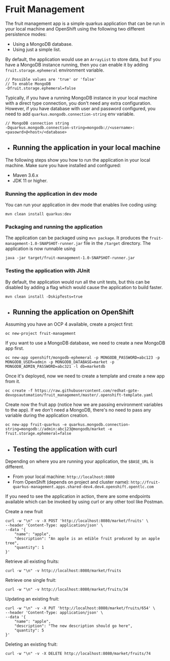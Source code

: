 # Fruit Management
The fruit management app is a simple quarkus application that can be run in your local machine and OpenShift 
using the following two different persistence modes:
- Using a MongoDB database.
- Using just a simple list.

By default, the application would use an `ArrayList` to store data, but if you have a MongoDB instance running, 
then you can enable it by adding `fruit.storage.ephemeral` environment variable.
```
// Possible values are 'true' or 'false'
// To enable MongoDB
-Dfruit.storage.ephemeral=false
```
Typically, if you have a running MongoDB instance in your local machine with a direct type connection, you don't need any extra configuration.
 However, if you have database with user and password configured, you need to add `quarkus.mongodb.connection-string` env variable.
```
// MongoDB connection string
-Dquarkus.mongodb.connection-string=mongodb://<username>:<pasowrd>@<host>/<database>
```

- ## Running the application in your local machine
The following steps show you how to run the application in your local machine. Make sure you have installed and configured:
- Maven 3.6.x 
- JDK 11 or higher.

### Running the application in dev mode
You can run your application in dev mode that enables live coding using:
```
mvn clean install quarkus:dev
```
### Packaging and running the application
The application can be packaged using `mvn package`.
It produces the `fruit-management-1.0-SNAPSHOT-runner.jar` file in the `/target` directory.
The application is now runnable using
``` 
java -jar target/fruit-management-1.0-SNAPSHOT-runner.jar
```
### Testing the application with JUnit
By default, the application would run all the unit tests, but this can be disabled by adding a flag which would cause the
application to build faster.
``` 
mvn clean install -DskipTests=true
```
- ## Running the application on OpenShift
Assuming you have an OCP 4 available, create a project first:
```
oc new-project fruit-management
```
If you want to use a MongoDB database, we need to create a new MongoDB app first.
```
oc new-app openshift/mongodb-ephemeral -p MONGODB_PASSWORD=abc123 -p MONGODB_USER=admin -p MONGODB_DATABASE=market -p MONGODB_ADMIN_PASSWORD=abc321 -l db=marketdb
```
Once it's deployed, now we need to create a template and create a new app from it.
```
oc create -f https://raw.githubusercontent.com/redhat-gpte-devopsautomation/fruit_management/master/.openshift-template.yaml
```
Create now the fruit app (notice how we are passing environment variables to the app).
If we don't need a MongoDB, there's no need to pass any variable during the application creation.
```
oc new-app fruit-quarkus -e quarkus.mongodb.connection-string=mongodb://admin:abc123@mongodb/market -e fruit.storage.ephemeral=false
```

- ## Testing the application with curl
Depending on where you are running your application, the `$BASE_URL` is different.
- From your local machine: `http://localhost:8080`
- From OpenShift (depends on project and cluster name): `http://fruit-quarkus-management.apps.shared-dev4.dev4.openshift.opentlc.com`

If you need to see the application in action, there are some endpoints available which can be invoked by using curl
or any other tool like Postman.

Create a new fruit
```
curl -w "\n" -v -X POST 'http://localhost:8080/market/fruits' \
--header 'Content-Type: application/json' \
--data '{
    "name": "apple",
    "description": "An apple is an edible fruit produced by an apple tree",
    "quantity": 1
}'
```
Retrieve all existing fruits:
```
curl -w "\n" -v http://localhost:8080/market/fruits
```
Retrieve one single fruit:
```
curl -w "\n" -v http://localhost:8080/market/fruits/34
```
Updating an existing fruit:
```
curl -w "\n" -v -X PUT 'http://localhost:8080/market/fruits/654' \
--header 'Content-Type: application/json' \
--data '{
    "name": "apple",
    "description": "The new description should go here",
    "quantity": 5
}'
```
Deleting an existing fruit:
```
curl -w "\n" -v -X DELETE http://localhost:8080/market/fruits/74
```

